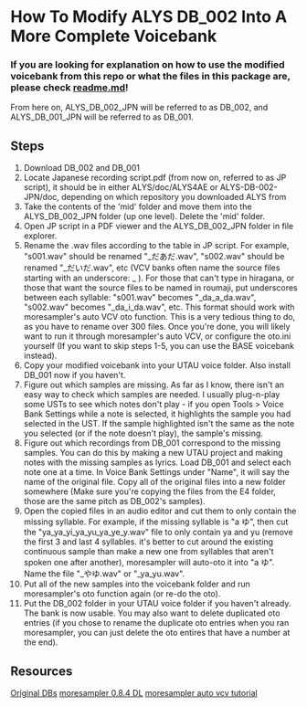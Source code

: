 # How To Modify ALYS DB_002 Into A More Complete Voicebank
### If you are looking for explanation on how to use the modified voicebank from this repo or what the files in this package are, please check [readme.md](readme.md)!
From here on, ALYS_DB_002_JPN will be referred to as DB_002, and ALYS_DB_001_JPN will be referred to as DB_001.

## Steps
1) Download DB_002 and DB_001
2) Locate Japanese recording script.pdf (from now on, referred to as JP script), it should be in either ALYS/doc/ALYS4AE or ALYS-DB-002-JPN/doc, depending on which repository you downloaded ALYS from
3) Take the contents of the 'mid' folder and move them into the ALYS_DB_002_JPN folder (up one level). Delete the 'mid' folder.
4) Open JP script in a PDF viewer and the ALYS_DB_002_JPN folder in file explorer.
5) Rename the .wav files according to the table in JP script. For example, "s001.wav" should be renamed "_だあだ.wav", "s002.wav" should be renamed "_だいだ.wav", etc (VCV banks often name the source files starting with an underscore: _ ). For those that can't type in hiragana, or those that want the source files to be named in roumaji, put underscores between each syllable: "s001.wav" becomes "_da_a_da.wav", "s002.wav" becomes "_da_i_da.wav", etc. This format should work with moresampler's auto VCV oto function. This is a very tedious thing to do, as you have to rename over 300 files. Once you're done, you will likely want to run it through moresampler's auto VCV, or configure the oto.ini yourself (If you want to skip steps 1-5, you can use the BASE voicebank instead).
6) Copy your modified voicebank into your UTAU voice folder. Also install DB_001 now if you haven't.
7) Figure out which samples are missing. As far as I know, there isn't an easy way to check which samples are needed. I usually plug-n-play some USTs to see which notes don't play - if you open Tools > Voice Bank Settings while a note is selected, it highlights the sample you had selected in the UST. If the sample highlighted isn't the same as the note you selected (or if the note doesn't play), the sample's missing.
8) Figure out which recordings from DB_001 correspond to the missing samples. You can do this by making a new UTAU project and making notes with the missing samples as lyrics. Load DB_001 and select each note one at a time. In Voice Bank Settings under "Name", it will say the name of the original file. Copy all of the original files into a new folder somewhere (Make sure you're copying the files from the E4 folder, those are the same pitch as DB_002's samples).
9) Open the copied files in an audio editor and cut them to only contain the missing syllable. For example, if the missing syllable is "a ゆ", then cut the "ya_ya_yi_ya_yu_ya_ye_y.wav" file to only contain ya and yu (remove the first 3 and last 4 syllables. it's better to cut around the existing continuous sample than make a new one from syllables that aren't spoken one after another), moresampler will auto-oto it into "a ゆ". Name the file "_やゆ.wav" or "_ya_yu.wav".
10) Put all of the new samples into the voicebank folder and run moresampler's oto function again (or re-do the oto).
11) Put the DB_002 folder in your UTAU voice folder if you haven't already. The bank is now usable. You may also want to delete duplicated oto entries (if you chose to rename the duplicate oto entries when you ran moresampler, you can just delete the oto entires that have a number at the end).

## Resources
[Original DBs](https://labs.phundrak.com/ALYS)
[moresampler 0.8.4 DL](https://cocoacacao.wixsite.com/cocoa/moresampler-archive)
[moresampler auto vcv tutorial](https://www.youtube.com/watch?v=QSDZBeFNPnc)